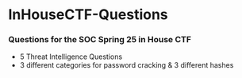 # InHouseCTF-Questions
### Questions for the SOC Spring 25 in House CTF

- 5 Threat Intelligence Questions
- 3 different categories for password cracking & 3 different hashes 
